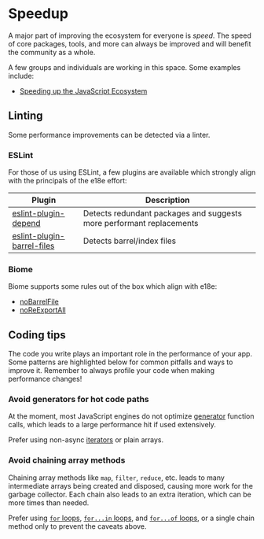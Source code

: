 # Speedup

A major part of improving the ecosystem for everyone is _speed_. The speed of core packages, tools, and more can always be improved and will benefit the community as a whole.

A few groups and individuals are working in this space. Some examples include:

- [Speeding up the JavaScript Ecosystem](https://marvinh.dev/blog/speeding-up-javascript-ecosystem)

## Linting

Some performance improvements can be detected via a linter.

### ESLint

For those of us using ESLint, a few plugins are available which strongly align with the principals of the e18e effort:

| Plugin | Description |
| -- | -- |
| [eslint-plugin-depend](https://github.com/es-tooling/eslint-plugin-depend) | Detects redundant packages and suggests more performant replacements |
| [eslint-plugin-barrel-files](https://github.com/thepassle/eslint-plugin-barrel-files) | Detects barrel/index files |

### Biome

Biome supports some rules out of the box which align with e18e:

- [noBarrelFile](https://biomejs.dev/linter/rules/no-barrel-file/)
- [noReExportAll](https://biomejs.dev/linter/rules/no-re-export-all/)

## Coding tips

The code you write plays an important role in the performance of your app. Some patterns are highlighted below for common pitfalls and ways to improve it. Remember to always profile your code when making performance changes!

<!-- Headers below are sorted alphabetically -->
<!-- TODO: Add inline benchmark comparison playground -->

### Avoid generators for hot code paths

At the moment, most JavaScript engines do not optimize [generator](https://developer.mozilla.org/en-US/docs/Web/JavaScript/Reference/Global_Objects/Generator) function calls, which leads to a large performance hit if used extensively.

Prefer using non-async [iterators](https://developer.mozilla.org/en-US/docs/Web/JavaScript/Reference/Global_Objects/Iterator) or plain arrays.

### Avoid chaining array methods

Chaining array methods like `map`, `filter`, `reduce`, etc. leads to many intermediate arrays being created and disposed, causing more work for the garbage collector. Each chain also leads to an extra iteration, which can be more times than needed.

Prefer using [`for` loops](https://developer.mozilla.org/en-US/docs/Web/JavaScript/Reference/Statements/for), [`for...in` loops](https://developer.mozilla.org/en-US/docs/Web/JavaScript/Reference/Statements/for...in), and [`for...of` loops](https://developer.mozilla.org/en-US/docs/Web/JavaScript/Reference/Statements/for...of), or a single chain method only to prevent the caveats above.
